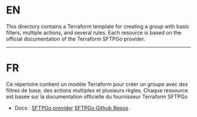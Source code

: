 # EN 

This directory contains a Terraform template for creating a group with basic filters, 
multiple actions, and several rules. 
Each resource is based on the official documentation of the Terraform SFTPGo provider.

----

# FR 

Ce répertoire contient un modèle Terraform pour créer un groupe avec des filtres de base, 
des actions multiples et plusieurs règles. 
Chaque ressource est basée sur la documentation officielle du fournisseur Terraform SFTPGo

- Docs : 
    [SFTPGo provider](https://registry.terraform.io/providers/drakkan/sftpgo/latest/docs)
    [SFTPGo Github Repos](https://github.com/drakkan/sftpgo)